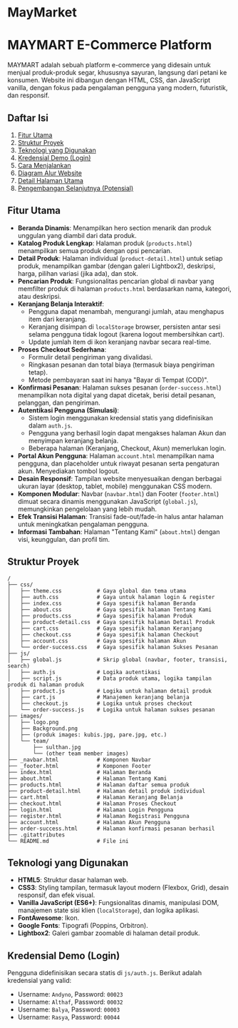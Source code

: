 # MayMarket
# MAYMART E-Commerce Platform

MAYMART adalah sebuah platform e-commerce yang didesain untuk menjual produk-produk segar, khususnya sayuran, langsung dari petani ke konsumen. Website ini dibangun dengan HTML, CSS, dan JavaScript vanilla, dengan fokus pada pengalaman pengguna yang modern, futuristik, dan responsif.

## Daftar Isi

1.  [Fitur Utama](#fitur-utama)
2.  [Struktur Proyek](#struktur-proyek)
3.  [Teknologi yang Digunakan](#teknologi-yang-digunakan)
4.  [Kredensial Demo (Login)](#kredensial-demo-login)
5.  [Cara Menjalankan](#cara-menjalankan)
6.  [Diagram Alur Website](#diagram-alur-website)
7.  [Detail Halaman Utama](#detail-halaman-utama)
8.  [Pengembangan Selanjutnya (Potensial)](#pengembangan-selanjutnya-potensial)

## Fitur Utama

*   **Beranda Dinamis**: Menampilkan hero section menarik dan produk unggulan yang diambil dari data produk.
*   **Katalog Produk Lengkap**: Halaman produk (`products.html`) menampilkan semua produk dengan opsi pencarian.
*   **Detail Produk**: Halaman individual (`product-detail.html`) untuk setiap produk, menampilkan gambar (dengan galeri Lightbox2), deskripsi, harga, pilihan variasi (jika ada), dan stok.
*   **Pencarian Produk**: Fungsionalitas pencarian global di navbar yang memfilter produk di halaman `products.html` berdasarkan nama, kategori, atau deskripsi.
*   **Keranjang Belanja Interaktif**:
    *   Pengguna dapat menambah, mengurangi jumlah, atau menghapus item dari keranjang.
    *   Keranjang disimpan di `localStorage` browser, persisten antar sesi selama pengguna tidak logout (karena logout membersihkan cart).
    *   Update jumlah item di ikon keranjang navbar secara real-time.
*   **Proses Checkout Sederhana**:
    *   Formulir detail pengiriman yang divalidasi.
    *   Ringkasan pesanan dan total biaya (termasuk biaya pengiriman tetap).
    *   Metode pembayaran saat ini hanya "Bayar di Tempat (COD)".
*   **Konfirmasi Pesanan**: Halaman sukses pesanan (`order-success.html`) menampilkan nota digital yang dapat dicetak, berisi detail pesanan, pelanggan, dan pengiriman.
*   **Autentikasi Pengguna (Simulasi)**:
    *   Sistem login menggunakan kredensial statis yang didefinisikan dalam `auth.js`.
    *   Pengguna yang berhasil login dapat mengakses halaman Akun dan menyimpan keranjang belanja.
    *   Beberapa halaman (Keranjang, Checkout, Akun) memerlukan login.
*   **Portal Akun Pengguna**: Halaman `account.html` menampilkan nama pengguna, dan placeholder untuk riwayat pesanan serta pengaturan akun. Menyediakan tombol logout.
*   **Desain Responsif**: Tampilan website menyesuaikan dengan berbagai ukuran layar (desktop, tablet, mobile) menggunakan CSS modern.
*   **Komponen Modular**: Navbar (`navbar.html`) dan Footer (`footer.html`) dimuat secara dinamis menggunakan JavaScript (`global.js`), memungkinkan pengelolaan yang lebih mudah.
*   **Efek Transisi Halaman**: Transisi fade-out/fade-in halus antar halaman untuk meningkatkan pengalaman pengguna.
*   **Informasi Tambahan**: Halaman "Tentang Kami" (`about.html`) dengan visi, keunggulan, dan profil tim.

## Struktur Proyek

```
/
├── css/
│   ├── theme.css           # Gaya global dan tema utama
│   ├── auth.css            # Gaya untuk halaman login & register
│   ├── index.css           # Gaya spesifik halaman Beranda
│   ├── about.css           # Gaya spesifik halaman Tentang Kami
│   ├── products.css        # Gaya spesifik halaman Produk
│   ├── product-detail.css  # Gaya spesifik halaman Detail Produk
│   ├── cart.css            # Gaya spesifik halaman Keranjang
│   ├── checkout.css        # Gaya spesifik halaman Checkout
│   ├── account.css         # Gaya spesifik halaman Akun
│   └── order-success.css   # Gaya spesifik halaman Sukses Pesanan
├── js/
│   ├── global.js           # Skrip global (navbar, footer, transisi, search)
│   ├── auth.js             # Logika autentikasi
│   ├── script.js           # Data produk utama, logika tampilan produk di halaman produk
│   ├── product.js          # Logika untuk halaman detail produk
│   ├── cart.js             # Manajemen keranjang belanja
│   ├── checkout.js         # Logika untuk proses checkout
│   └── order-success.js    # Logika untuk halaman sukses pesanan
├── images/
│   ├── logo.png
│   ├── Background.png
│   ├── (produk images: kubis.jpg, pare.jpg, etc.)
│   └── team/
│       ├── sulthan.jpg
│       └── (other team member images)
├── _navbar.html            # Komponen Navbar
├── _footer.html            # Komponen Footer
├── index.html              # Halaman Beranda
├── about.html              # Halaman Tentang Kami
├── products.html           # Halaman daftar semua produk
├── product-detail.html     # Halaman detail produk individual
├── cart.html               # Halaman Keranjang Belanja
├── checkout.html           # Halaman Proses Checkout
├── login.html              # Halaman Login Pengguna
├── register.html           # Halaman Registrasi Pengguna
├── account.html            # Halaman Akun Pengguna
├── order-success.html      # Halaman konfirmasi pesanan berhasil
├── .gitattributes
└── README.md               # File ini
```

## Teknologi yang Digunakan

*   **HTML5**: Struktur dasar halaman web.
*   **CSS3**: Styling tampilan, termasuk layout modern (Flexbox, Grid), desain responsif, dan efek visual.
*   **Vanilla JavaScript (ES6+)**: Fungsionalitas dinamis, manipulasi DOM, manajemen state sisi klien (`localStorage`), dan logika aplikasi.
*   **FontAwesome**: Ikon.
*   **Google Fonts**: Tipografi (Poppins, Orbitron).
*   **Lightbox2**: Galeri gambar zoomable di halaman detail produk.

## Kredensial Demo (Login)

Pengguna didefinisikan secara statis di `js/auth.js`. Berikut adalah kredensial yang valid:

*   Username: `Andyno`, Password: `00023`
*   Username: `Althaf`, Password: `00032`
*   Username: `Balya`, Password: `00003`
*   Username: `Rasya`, Password: `00044`